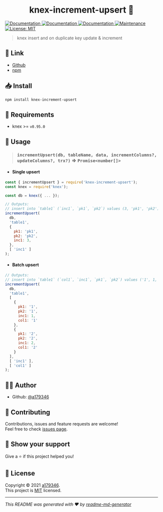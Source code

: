 <h1 align="center">knex-increment-upsert 👋</h1>
<p>
  <a href="https://github.com/a179346/knex-increment-upsert/actions/workflows/build.yml" target="_blank">
    <img alt="Documentation" src="https://github.com/a179346/knex-increment-upsert/actions/workflows/build.yml/badge.svg" />
  </a>
  <a href="https://www.npmjs.com/package/knex-increment-upsert" target="_blank">
    <img alt="Documentation" src="https://img.shields.io/npm/v/knex-increment-upsert?maxAge=3600)" />
  </a>
  <a href="https://github.com/a179346/knex-increment-upsert#readme" target="_blank">
    <img alt="Documentation" src="https://img.shields.io/badge/documentation-yes-brightgreen.svg" />
  </a>
  <a href="https://github.com/a179346/knex-increment-upsert/graphs/commit-activity" target="_blank">
    <img alt="Maintenance" src="https://img.shields.io/badge/Maintained%3F-yes-green.svg" />
  </a>
  <a href="https://github.com/a179346/knex-increment-upsert/blob/main/LICENSE" target="_blank">
    <img alt="License: MIT" src="https://img.shields.io/github/license/a179346/knex-increment-upsert" />
  </a>
</p>

> knex insert and on duplicate key update & increment

## 🔗 Link
+ [Github](https://github.com/a179346/knex-increment-upsert#readme)
+ [npm](https://www.npmjs.com/package/knex-increment-upsert)

## 📥 Install

```sh
npm install knex-increment-upsert
```
## 🧩 Requirements
- knex >= `v0.95.0`

## 📖 Usage
> ### `incrementUpsert(db, tableName, data, incrementColumns?, updateColumns?, trx?)` => `Promise<number[]>`
- #### Single upsert
```js
const { incrementUpsert } = require('knex-increment-upsert');
const knex = require('knex');

const db = knex({ ... });

// Outputs:
// insert into `table1` (`inc1`, `pk1`, `pk2`) values (3, 'pk1', 'pk2') on duplicate key update `inc1` = `inc1` + values(`inc1`)
incrementUpsert(
  db, 
  'table1', 
  {
    pk1: 'pk1',
    pk2: 'pk2',
    inc1: 3,
  }, 
  [ 'inc1' ]
);
```

- #### Batch upsert
```js
// Outputs:
// insert into `table1` (`col1`, `inc1`, `pk1`, `pk2`) values ('1', 1, '1', '1'), ('2', 2, '2', '2') on duplicate key update `inc1` = `inc1` + values(`inc1`),`col1` = values(`col1`)
incrementUpsert(
  db,
  'table1',
  [
    {
      pk1: '1',
      pk2: '1',
      inc1: 1,
      col1: '1'
    },
    {
      pk1: '2',
      pk2: '2',
      inc1: 2,
      col1: '2'
    }
  ],
  [ 'inc1' ],
  [ 'col1' ]
);
```

## 🙋‍♂️ Author


* Github: [@a179346](https://github.com/a179346)

## 🤝 Contributing

Contributions, issues and feature requests are welcome!<br />Feel free to check [issues page](https://github.com/a179346/knex-increment-upsert/issues).

## 🌟 Show your support

Give a ⭐️ if this project helped you!

## 📝 License

Copyright © 2021 [a179346](https://github.com/a179346).<br />
This project is [MIT](https://github.com/a179346/knex-increment-upsert/blob/main/LICENSE) licensed.

***
_This README was generated with ❤️ by [readme-md-generator](https://github.com/kefranabg/readme-md-generator)_